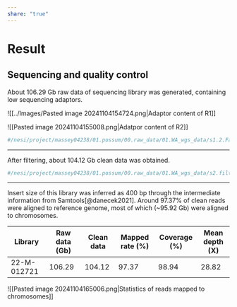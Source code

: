 ```yaml
---
share: "true"
---
```

# Result

## Sequencing and quality control

About 106.29 Gb raw data of sequencing library was generated, containing low sequencing adaptors.

![[../Images/Pasted image 20241104154724.png|Adaptor content of R1]]

![[Pasted image 20241104155008.png|Adatpor content of R2]]


```bash
#/nesi/project/massey04238/01.possum/00.raw_data/01.WA_wgs_data/s1.2.Fastqc_out
```

---
After filtering, about 104.12 Gb clean data was obtained.


```bash
#/nesi/project/massey04238/01.possum/00.raw_data/01.WA_wgs_data/s2.filtered
```

---
Insert size of this library was inferred as 400 bp through the intermediate information from Samtools[@danecek2021].  Around 97.37% of clean reads were aligned to reference genome, most of which (~95.92 Gb) were aligned to chromosomes.

| Library     | Raw data (Gb) | Clean data | Mapped rate (%) | Coverage (%) | Mean depth (X) |
| ----------- | ------------- | ---------- | --------------- | ------------ | -------------- |
| 22-M-012721 | 106.29        | 104.12     | 97.37           | 98.94        | 28.82          |

![[Pasted image 20241104165006.png|Statistics of reads mapped to chromosomes]] 

